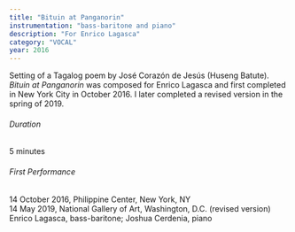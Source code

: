 ```yaml
---
title: "Bituin at Panganorin"
instrumentation: "bass-baritone and piano"
description: "For Enrico Lagasca"
category: "VOCAL"
year: 2016
---
```


Setting of a Tagalog poem by José Corazón de Jesús (Huseng Batute). _Bituin at Panganorin_ was composed for Enrico Lagasca and first completed in New York City in October 2016. I later completed a revised version in the spring of 2019.

###### Duration

5 minutes

###### First Performance

14 October 2016, Philippine Center, New York, NY\
14 May 2019, National Gallery of Art, Washington, D.C. (revised version)\
Enrico Lagasca, bass-baritone; Joshua Cerdenia, piano